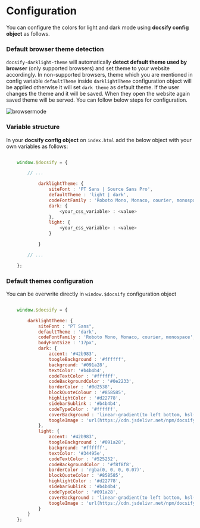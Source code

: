 # Configuration

You can configure the colors for light and dark mode using **docsify config object** as follows.

### Default browser theme detection

`docsify-darklight-theme` will automatically **detect default theme used by browser** (only supported browsers) and set theme to your website accordingly. In non-supported browsers, theme which you are mentioned in config variable `defaultTheme` inside `darklightTheme` configuration object will be applied otherwise it will set `dark theme` as default theme. If the user changes the theme and it will be saved. When they open the website again saved theme will be served. You can follow below steps for configuration.

![browsermode](images/browserSupport.png)

### Variable structure

In your **docsify config object** on `index.html` add the below object with your own variables as follows:

```js

    window.$docsify = {

        // ...

            darklightTheme: {
                siteFont : 'PT Sans | Source Sans Pro',
                defaultTheme : 'light | dark',
                codeFontFamily : 'Roboto Mono, Monaco, courier, monospace',
                dark: {
                    <your_css_variable> : <value>
                },
                light: {
                    <your_css_variable> : <value>
                }

            }

        // ...

    };

```

### Default themes configuration

You can be overwrite directly in `window.$docsify` configuration object

```js

    window.$docsify = {

        darklightTheme: {
            siteFont : "PT Sans",
            defaultTheme : 'dark',
            codeFontFamily : 'Roboto Mono, Monaco, courier, monospace',
            bodyFontSize : '17px',
            dark: {
                accent: '#42b983',
                toogleBackground : '#ffffff',
                background: '#091a28',
                textColor: '#b4b4b4',
                codeTextColor : '#ffffff',
                codeBackgroundColor : '#0e2233',
                borderColor : '#0d2538',
                blockQuoteColour : '#858585',
                highlightColor : '#d22778',
                sidebarSublink : '#b4b4b4',
                codeTypeColor : '#ffffff',
                coverBackground : 'linear-gradient(to left bottom, hsl(118, 100%, 85%) 0%,hsl(181, 100%, 85%) 100%)',
                toogleImage : 'url(https://cdn.jsdelivr.net/npm/docsify-darklight-theme@latest/icons/sun.svg)'
            },
            light: {
                accent: '#42b983',
                toogleBackground : '#091a28',
                background: '#ffffff',
                textColor: '#34495e',
                codeTextColor : '#525252',
                codeBackgroundColor : '#f8f8f8',
                borderColor : 'rgba(0, 0, 0, 0.07)',
                blockQuoteColor : '#858585',
                highlightColor : '#d22778',
                sidebarSublink : '#b4b4b4',
                codeTypeColor : '#091a28',
                coverBackground : 'linear-gradient(to left bottom, hsl(118, 100%, 85%) 0%,hsl(181, 100%, 85%) 100%)',
                toogleImage : 'url(https://cdn.jsdelivr.net/npm/docsify-darklight-theme@latest/icons/moon.svg)'
            }
        }
    };

```
